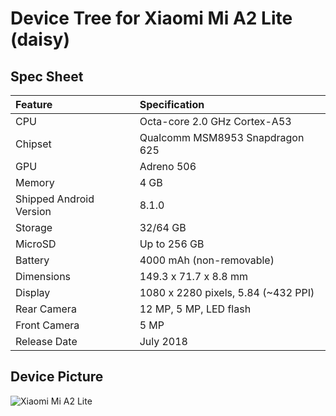 # Device Tree for Xiaomi Mi A2 Lite (daisy)

## Spec Sheet

| Feature                 | Specification                        |
| :---------------------- | :----------------------------------- |
| CPU                     | Octa-core 2.0 GHz Cortex-A53         |
| Chipset                 | Qualcomm MSM8953 Snapdragon 625      |
| GPU                     | Adreno 506                           |
| Memory                  | 4 GB                                 |
| Shipped Android Version | 8.1.0                                |
| Storage                 | 32/64 GB                             |
| MicroSD                 | Up to 256 GB                         |
| Battery                 | 4000 mAh (non-removable)             |
| Dimensions              | 149.3 x 71.7 x 8.8 mm                |
| Display                 | 1080 x 2280 pixels, 5.84 (~432 PPI)  |
| Rear Camera             | 12 MP, 5 MP, LED flash               |
| Front Camera            | 5 MP                                 |
| Release Date            | July 2018                            |

## Device Picture

![Xiaomi Mi A2 Lite](https://i01.appmifile.com/webfile/globalimg/products/pc/D1S/black_phone.png "Xiaomi Mi A2 Lite")

